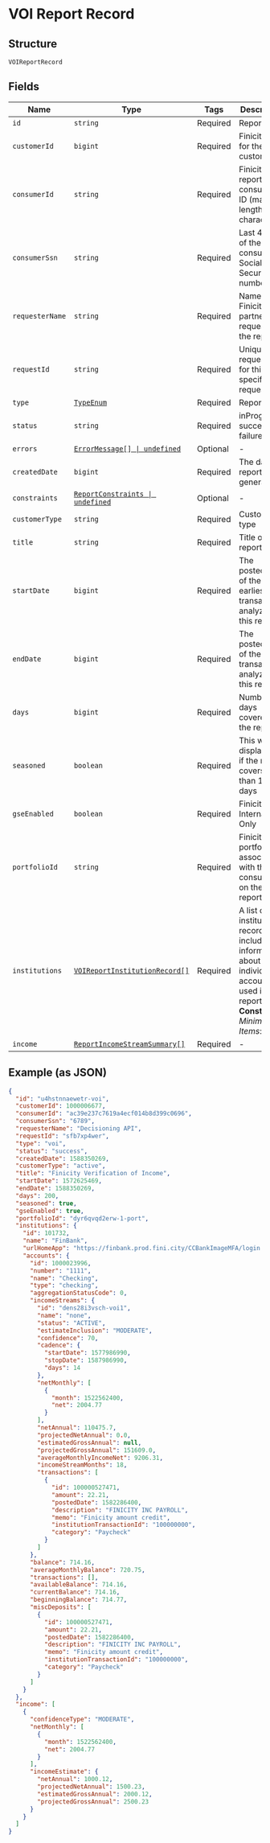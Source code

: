 
# VOI Report Record

## Structure

`VOIReportRecord`

## Fields

| Name | Type | Tags | Description |
|  --- | --- | --- | --- |
| `id` | `string` | Required | Report id |
| `customerId` | `bigint` | Required | Finicity ID for the customer |
| `consumerId` | `string` | Required | Finicity report consumer ID (max length 32 characters) |
| `consumerSsn` | `string` | Required | Last 4 digits of the report consumer’s Social Security number |
| `requesterName` | `string` | Required | Name of Finicity partner requesting the report |
| `requestId` | `string` | Required | Unique requestId for this specific call request |
| `type` | [`TypeEnum`](../../doc/models/type-enum.md) | Required | Report type |
| `status` | `string` | Required | inProgress, success, or failure |
| `errors` | [`ErrorMessage[] \| undefined`](../../doc/models/error-message.md) | Optional | - |
| `createdDate` | `bigint` | Required | The date the report was generated |
| `constraints` | [`ReportConstraints \| undefined`](../../doc/models/report-constraints.md) | Optional | - |
| `customerType` | `string` | Required | Customer type |
| `title` | `string` | Required | Title of the report |
| `startDate` | `bigint` | Required | The postedDate of the earliest transaction analyzed for this report |
| `endDate` | `bigint` | Required | The postedDate of the latest transaction analyzed for this report |
| `days` | `bigint` | Required | Number of days covered by the report |
| `seasoned` | `boolean` | Required | This will display true if the report covers more than 180 days |
| `gseEnabled` | `boolean` | Required | Finicity Internal Use Only |
| `portfolioId` | `string` | Required | Finicity’s portfolio ID associated with the consumer on the report. |
| `institutions` | [`VOIReportInstitutionRecord[]`](../../doc/models/voi-report-institution-record.md) | Required | A list of institution records, including information about the individual accounts used in this report<br>**Constraints**: *Minimum Items*: `1` |
| `income` | [`ReportIncomeStreamSummary[]`](../../doc/models/report-income-stream-summary.md) | Required | - |

## Example (as JSON)

```json
{
  "id": "u4hstnnaewetr-voi",
  "customerId": 1000006677,
  "consumerId": "ac39e237c7619a4ecf014b8d399c0696",
  "consumerSsn": "6789",
  "requesterName": "Decisioning API",
  "requestId": "sfb7xp4wer",
  "type": "voi",
  "status": "success",
  "createdDate": 1588350269,
  "customerType": "active",
  "title": "Finicity Verification of Income",
  "startDate": 1572625469,
  "endDate": 1588350269,
  "days": 200,
  "seasoned": true,
  "gseEnabled": true,
  "portfolioId": "dyr6qvqd2erw-1-port",
  "institutions": {
    "id": 101732,
    "name": "FinBank",
    "urlHomeApp": "https://finbank.prod.fini.city/CCBankImageMFA/login.jsp",
    "accounts": {
      "id": 1000023996,
      "number": "1111",
      "name": "Checking",
      "type": "checking",
      "aggregationStatusCode": 0,
      "incomeStreams": {
        "id": "dens28i3vsch-voi1",
        "name": "none",
        "status": "ACTIVE",
        "estimateInclusion": "MODERATE",
        "confidence": 70,
        "cadence": {
          "startDate": 1577986990,
          "stopDate": 1587986990,
          "days": 14
        },
        "netMonthly": [
          {
            "month": 1522562400,
            "net": 2004.77
          }
        ],
        "netAnnual": 110475.7,
        "projectedNetAnnual": 0.0,
        "estimatedGrossAnnual": null,
        "projectedGrossAnnual": 151609.0,
        "averageMonthlyIncomeNet": 9206.31,
        "incomeStreamMonths": 18,
        "transactions": [
          {
            "id": 100000527471,
            "amount": 22.21,
            "postedDate": 1582286400,
            "description": "FINICITY INC PAYROLL",
            "memo": "Finicity amount credit",
            "institutionTransactionId": "100000000",
            "category": "Paycheck"
          }
        ]
      },
      "balance": 714.16,
      "averageMonthlyBalance": 720.75,
      "transactions": [],
      "availableBalance": 714.16,
      "currentBalance": 714.16,
      "beginningBalance": 714.77,
      "miscDeposits": [
        {
          "id": 100000527471,
          "amount": 22.21,
          "postedDate": 1582286400,
          "description": "FINICITY INC PAYROLL",
          "memo": "Finicity amount credit",
          "institutionTransactionId": "100000000",
          "category": "Paycheck"
        }
      ]
    }
  },
  "income": [
    {
      "confidenceType": "MODERATE",
      "netMonthly": [
        {
          "month": 1522562400,
          "net": 2004.77
        }
      ],
      "incomeEstimate": {
        "netAnnual": 1000.12,
        "projectedNetAnnual": 1500.23,
        "estimatedGrossAnnual": 2000.12,
        "projectedGrossAnnual": 2500.23
      }
    }
  ]
}
```

